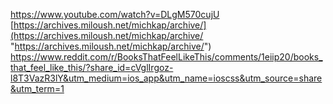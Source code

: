 https://www.youtube.com/watch?v=DLgM570cujU
[https://archives.miloush.net/michkap/archive/](https://archives.miloush.net/michkap/archive/ "https://archives.miloush.net/michkap/archive/")
https://www.reddit.com/r/BooksThatFeelLikeThis/comments/1eiip20/books_that_feel_like_this/?share_id=cVglIrgoz-l8T3VazR3lY&utm_medium=ios_app&utm_name=ioscss&utm_source=share&utm_term=1